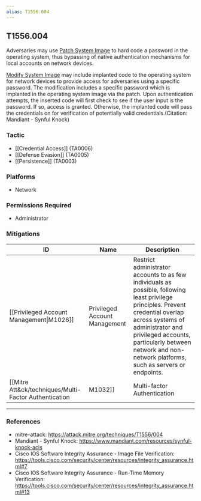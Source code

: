 ```yaml
---
alias: T1556.004
---
```


## T1556.004

Adversaries may use [Patch System Image](https://attack.mitre.org/techniques/T1601/001) to hard code a password in the operating system, thus bypassing of native authentication mechanisms for local accounts on network devices.

[Modify System Image](https://attack.mitre.org/techniques/T1601) may include implanted code to the operating system for network devices to provide access for adversaries using a specific password.  The modification includes a specific password which is implanted in the operating system image via the patch.  Upon authentication attempts, the inserted code will first check to see if the user input is the password. If so, access is granted. Otherwise, the implanted code will pass the credentials on for verification of potentially valid credentials.(Citation: Mandiant - Synful Knock)


### Tactic
- [[Credential Access]] (TA0006)
- [[Defense Evasion]] (TA0005)
- [[Persistence]] (TA0003)

### Platforms
- Network

### Permissions Required
- Administrator

### Mitigations

| ID | Name | Description |
| --- | --- | --- |
| [[Privileged Account Management\|M1026]] | Privileged Account Management | Restrict administrator accounts to as few individuals as possible, following least privilege principles.  Prevent credential overlap across systems of administrator and privileged accounts, particularly between network and non-network platforms, such as servers or endpoints. |
| [[Mitre Att&ck/techniques/Multi-Factor Authentication|M1032]] | Multi-factor Authentication | Use multi-factor authentication for user and privileged accounts. Most embedded network devices support TACACS+ and/or RADIUS.  Follow vendor prescribed best practices for hardening access control. (Citation: Cisco IOS Software Integrity Assurance - TACACS) |


---
### References

- mitre-attack: https://attack.mitre.org/techniques/T1556/004
- Mandiant - Synful Knock: https://www.mandiant.com/resources/synful-knock-acis
- Cisco IOS Software Integrity Assurance - Image File Verification: https://tools.cisco.com/security/center/resources/integrity_assurance.html#7
- Cisco IOS Software Integrity Assurance - Run-Time Memory Verification: https://tools.cisco.com/security/center/resources/integrity_assurance.html#13

